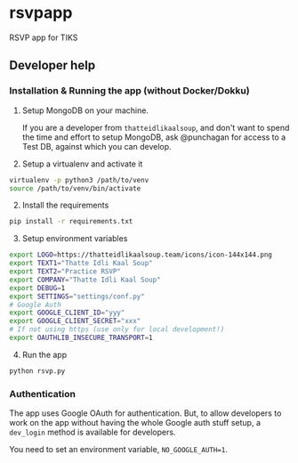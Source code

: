 # rsvpapp

RSVP app for TIKS

## Developer help

### Installation & Running the app (without Docker/Dokku)

1. Setup MongoDB on your machine.

   If you are a developer from `thatteidlikaalsoup`, and don't want to spend the
   time and effort to setup MongoDB, ask @punchagan for access to a Test DB,
   against which you can develop.

1. Setup a virtualenv and activate it

```sh
virtualenv -p python3 /path/to/venv
source /path/to/venv/bin/activate
```

2. Install the requirements

```sh
pip install -r requirements.txt
```

3. Setup environment variables

```sh
export LOGO=https://thatteidlikaalsoup.team/icons/icon-144x144.png
export TEXT1="Thatte Idli Kaal Soup"
export TEXT2="Practice RSVP"
export COMPANY="Thatte Idli Kaal Soup"
export DEBUG=1
export SETTINGS="settings/conf.py"
# Google Auth
export GOOGLE_CLIENT_ID="yyy"
export GOOGLE_CLIENT_SECRET="xxx"
# If not using https (use only for local development!)
export OAUTHLIB_INSECURE_TRANSPORT=1
```

4. Run the app

```sh
python rsvp.py
```

### Authentication

The app uses Google OAuth for authentication. But, to allow developers to work
on the app without having the whole Google auth stuff setup, a `dev_login`
method is available for developers.

You need to set an environment variable, `NO_GOOGLE_AUTH=1`.
